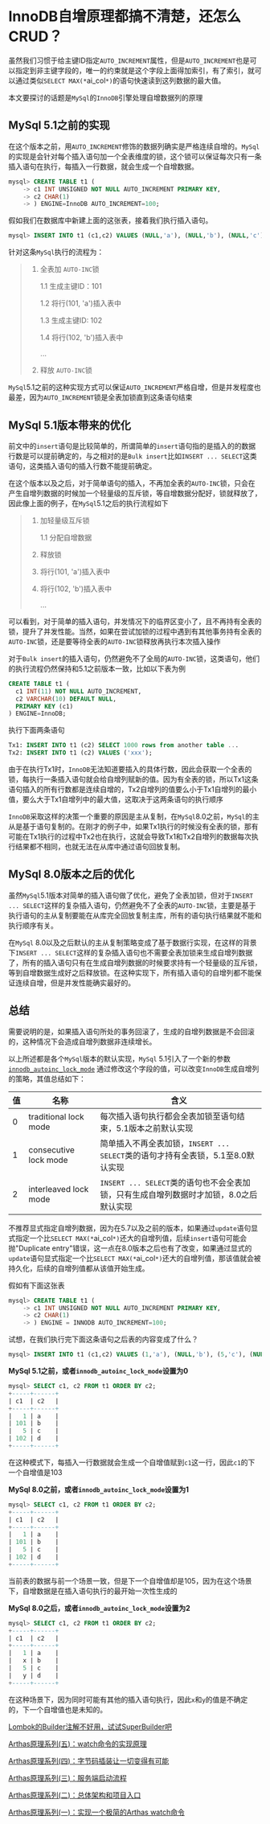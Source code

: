 #  InnoDB自增原理都搞不清楚，还怎么CRUD？

虽然我们习惯于给主键ID指定`AUTO_INCREMENT`属性，但是`AUTO_INCREMENT`也是可以指定到非主键字段的，唯一的约束就是这个字段上面得加索引，有了索引，就可以通过类似`SELECT MAX(*`ai_col`*)`的语句快速读到这列数据的最大值。

本文要探讨的话题是`MySql`的`InnoDB`引擎处理自增数据列的原理

## MySql 5.1之前的实现

在这个版本之前，用`AUTO_INCREMENT`修饰的数据列确实是严格连续自增的。`MySql`的实现是会针对每个插入语句加一个全表维度的锁，这个锁可以保证每次只有一条插入语句在执行，每插入一行数据，就会生成一个自增数据。

```sql
mysql> CREATE TABLE t1 (
    -> c1 INT UNSIGNED NOT NULL AUTO_INCREMENT PRIMARY KEY, 
    -> c2 CHAR(1)
    -> ) ENGINE=InnoDB AUTO_INCREMENT=100;
```

假如我们在数据库中新建上面的这张表，接着我们执行插入语句。

```sql
mysql> INSERT INTO t1 (c1,c2) VALUES (NULL,'a'), (NULL,'b'), (NULL,'c'), (NULL,'d');
```

针对这条`MySql`执行的流程为：

> 1. 全表加 `AUTO-INC`锁
>
>    1.1 生成主键ID：101
>
>    1.2 将行(101, 'a')插入表中
>
>    1.3 生成主键ID: 102
>
>    1.4 将行(102, 'b')插入表中
>
>    ...
>
> 2. 释放 `AUTO-INC`锁

`MySql`5.1之前的这种实现方式可以保证`AUTO_INCREMENT`严格自增，但是并发程度也最差，因为`AUTO_INCREMENT`锁是全表加锁直到这条语句结束

## MySql 5.1版本带来的优化

前文中的`insert`语句是比较简单的，所谓简单的`insert`语句指的是插入的的数据行数是可以提前确定的，与之相对的是`Bulk insert`比如`INSERT ... SELECT`这类语句，这类插入语句的插入行数不能提前确定。

在这个版本以及之后，对于简单语句的插入，不再加全表的`AUTO-INC`锁，只会在产生自增列数据的时候加一个轻量级的互斥锁，等自增数据分配好，锁就释放了，因此像上面的例子，在`MySql`5.1之后的执行流程如下

> 1. 加轻量级互斥锁
>
>    1.1 分配自增数据
>
> 2. 释放锁
>
> 3. 将行(101, 'a')插入表中
>
> 4. 将行(102, 'b')插入表中
>
>    ...

可以看到，对于简单的插入语句，并发情况下的临界区变小了，且不再持有全表的锁，提升了并发性能。当然，如果在尝试加锁的过程中遇到有其他事务持有全表的`AUTO-INC`锁，还是要等待全表的`AUTO-INC`锁释放再执行本次插入操作

对于`Bulk insert`的插入语句，仍然避免不了全局的`AUTO-INC`锁，这类语句，他们的执行流程仍然保持和5.1之前版本一致，比如以下表为例

```sql
CREATE TABLE t1 (
  c1 INT(11) NOT NULL AUTO_INCREMENT,
  c2 VARCHAR(10) DEFAULT NULL,
  PRIMARY KEY (c1)
) ENGINE=InnoDB;
```

执行下面两条语句

```sql
Tx1: INSERT INTO t1 (c2) SELECT 1000 rows from another table ...
Tx2: INSERT INTO t1 (c2) VALUES ('xxx');
```

由于在执行Tx1时，`InnoDB`无法知道要插入的具体行数，因此会获取一个全表的锁，每执行一条插入语句就会给自增列赋新的值。因为有全表的锁，所以Tx1这条语句插入的所有行数都是连续自增的，Tx2自增列的值要么小于Tx1自增列的最小值，要么大于Tx1自增列中的最大值，这取决于这两条语句的执行顺序

`InnoDB`采取这样的决策一个重要的原因是主从复制，在`MySql`8.0之前，`MySql`的主从是基于语句复制的。在刚才的例子中，如果Tx1执行的时候没有全表的锁，那有可能在Tx1执行的过程中Tx2也在执行，这就会导致Tx1和Tx2自增列的数据每次执行结果都不相同，也就无法在从库中通过语句回放复制。

## MySql 8.0版本之后的优化

虽然`MySql`5.1版本对简单的插入语句做了优化，避免了全表加锁，但对于`INSERT ... SELECT`这样的复杂插入语句，仍然避免不了全表的`AUTO-INC`锁，主要是基于执行语句的主从复制要能在从库完全回放复制主库，所有的语句执行结果就不能和执行顺序有关。

在`MySql` 8.0以及之后默认的主从复制策略变成了基于数据行实现，在这样的背景下`INSERT ... SELECT`这样的复杂插入语句也不需要全表加锁来生成自增列数据了，所有的插入语句只有在生成自增列数据的时候要求持有一个轻量级的互斥锁，等到自增数据生成好之后释放锁。在这种实现下，所有插入语句的自增列都不能保证连续自增，但是并发性能确实最好的。

## 总结

需要说明的是，如果插入语句所处的事务回滚了，生成的自增列数据是不会回滚的，这种情况下会造成自增列数据非连续增长。

以上所述都是各个`MySql`版本的默认实现，`MySql` 5.1引入了一个新的参数 [`innodb_autoinc_lock_mode`](https://dev.mysql.com/doc/refman/8.0/en/innodb-parameters.html#sysvar_innodb_autoinc_lock_mode) 通过修改这个字段的值，可以改变`InnoDB`生成自增列的策略，其值总结如下：

| 值   | 名称                  | 含义                                                         |
| ---- | --------------------- | ------------------------------------------------------------ |
| 0    | traditional lock mode | 每次插入语句执行都会全表加锁至语句结束，5.1版本之前默认实现  |
| 1    | consecutive lock mode | 简单插入不再全表加锁，`INSERT ... SELECT`类的语句才持有全表锁，5.1至8.0默认实现 |
| 2    | interleaved lock mode | `INSERT ... SELECT`类的语句也不会全表加锁，只有生成自增列数据时才加锁，8.0之后默认实现 |

不推荐显式指定自增列数据，因为在5.7以及之前的版本，如果通过`update`语句显式指定一个比`SELECT MAX(*`ai_col`*)`还大的自增列值，后续`insert`语句可能会抛"Duplicate entry"错误，这一点在8.0版本之后也有了改变，如果通过显式的`update`语句显式指定一个比`SELECT MAX(*`ai_col`*)`还大的自增列值，那该值就会被持久化，后续的自增列值都从该值开始生成。

假如有下面这张表

```sql
mysql> CREATE TABLE t1 (
    -> c1 INT UNSIGNED NOT NULL AUTO_INCREMENT PRIMARY KEY, 
    -> c2 CHAR(1)
    -> ) ENGINE = INNODB AUTO_INCREMENT=100;
```

试想，在我们执行完下面这条语句之后表的内容变成了什么？

```sql
mysql> INSERT INTO t1 (c1,c2) VALUES (1,'a'), (NULL,'b'), (5,'c'), (NULL,'d');
```

**MySql 5.1之前，或者`innodb_autoinc_lock_mode`设置为0**

```sql
mysql> SELECT c1, c2 FROM t1 ORDER BY c2;
+-----+------+
| c1  | c2   |
+-----+------+
|   1 | a    |
| 101 | b    |
|   5 | c    |
| 102 | d    |
+-----+------+
```

在这种模式下，每插入一行数据就会生成一个自增值赋到`c1`这一行，因此`c1`的下一个自增值是103

**MySql 8.0之前，或者`innodb_autoinc_lock_mode`设置为1**

```sql
mysql> SELECT c1, c2 FROM t1 ORDER BY c2;
+-----+------+
| c1  | c2   |
+-----+------+
|   1 | a    |
| 101 | b    |
|   5 | c    |
| 102 | d    |
+-----+------+
```

当前表的数据与前一个场景一致，但是下一个自增值却是105，因为在这个场景下，自增数据是在插入语句执行的最开始一次性生成的

**MySql 8.0之后，或者`innodb_autoinc_lock_mode`设置为2**

```sql
mysql> SELECT c1, c2 FROM t1 ORDER BY c2;
+-----+------+
| c1  | c2   |
+-----+------+
|   1 | a    |
|   x | b    |
|   5 | c    |
|   y | d    |
+-----+------+
```

在这种场景下，因为同时可能有其他的插入语句执行，因此`x`和`y`的值是不确定的，下一个自增值也是未知的。



[Lombok的Builder注解不好用，试试SuperBuilder吧](http://mp.weixin.qq.com/s?__biz=Mzk0NjExMjU3Mg==&mid=2247484029&idx=1&sn=776fbe3b251636bc170133680d2a40ca&chksm=c30a532ef47dda38984bbf44bca146e04f01ec9af26d23ac38709d3c0ced1543af17cd478894&scene=21#wechat_redirect)

[Arthas原理系列(五)：watch命令的实现原理](http://mp.weixin.qq.com/s?__biz=Mzk0NjExMjU3Mg==&mid=2247483998&idx=1&sn=0b6ec3aa6d35d070a575e0e3b6200420&chksm=c30a530df47dda1b7deacf83f3068cff9c5f13d881f667d510d14a14a7e1fbccfee70995ec3a&scene=21#wechat_redirect)

[Arthas原理系列(四)：字节码插装让一切变得有可能](http://mp.weixin.qq.com/s?__biz=Mzk0NjExMjU3Mg==&mid=2247483941&idx=1&sn=6dc8cff4077a9c1243af4d2807c93b5b&chksm=c30a5376f47dda60a84f187f1e541915a13bf75c838c65af2fecc51f392180f276a736c59d75&scene=21#wechat_redirect)

[Arthas原理系列(三)：服务端启动流程](http://mp.weixin.qq.com/s?__biz=Mzk0NjExMjU3Mg==&mid=2247483910&idx=1&sn=de2639043291c46b5cd3feefcf9952fd&chksm=c30a5355f47dda43afbe9ca38a41ec2d36f2080a4f0ba3c8bb0e53870f9d605f2cfad0b8e147&scene=21#wechat_redirect)

[Arthas原理系列(二)：总体架构和项目入口](http://mp.weixin.qq.com/s?__biz=Mzk0NjExMjU3Mg==&mid=2247483839&idx=1&sn=31dc63f9fc05cf51379a4570a17044c8&chksm=c30a50ecf47dd9fa532e6e26c192a8f0e1306e0374dc3eebc1efb7aa23de73da98bf60e1ccbc&scene=21#wechat_redirect)

[Arthas原理系列(一)：实现一个极简的Arthas watch命令](http://mp.weixin.qq.com/s?__biz=Mzk0NjExMjU3Mg==&mid=2247483820&idx=1&sn=e75218b63d950ce061cd8ab57fa56dd9&chksm=c30a50fff47dd9e90fa49c6f00c514d19d57ef09e7576589fa9c9f96d0bbfb55b0561f628ea1&scene=21#wechat_redirect)

